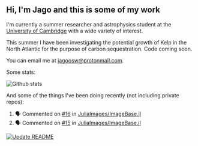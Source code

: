## Hi, I'm Jago and this is some of my work

I'm currently a summer researcher and astrophysics student at the [University of Cambridge](https://cam.ac.uk) with a wide variety of interest.

This summer I have been investigating the potential growth of Kelp in the North Atlantic for the purpose of carbon sequestration. Code coming soon.

You can email me at [jagoosw@protonmail.com](mail:jagoosw@protonmail.com).

Some stats:

![Github stats](https://github-readme-stats.vercel.app/api?username=jagoosw&count_private=true&show_icons=true&theme=radical&hide_title=true&hide_border=true&text_color=d8dee9&icon_color=8fbcbb&bg_color=2e3440&title_color=a3be8c)
[](https://komarev.com/ghpvc/?username=jagoosw&color=2e3440)

And some of the things I've been doing recently (not including private repos):
<!--START_SECTION:activity-->
1. 🗣 Commented on [#16](https://github.com/JuliaImages/ImageBase.jl/issues/16) in [JuliaImages/ImageBase.jl](https://github.com/JuliaImages/ImageBase.jl)
2. 🗣 Commented on [#15](https://github.com/JuliaImages/ImageBase.jl/issues/15) in [JuliaImages/ImageBase.jl](https://github.com/JuliaImages/ImageBase.jl)
<!--END_SECTION:activity-->


[![Update README](https://github.com/jagoosw/jagoosw/actions/workflows/update-readme.yml/badge.svg)](https://github.com/jagoosw/jagoosw/actions/workflows/update-readme.yml)
